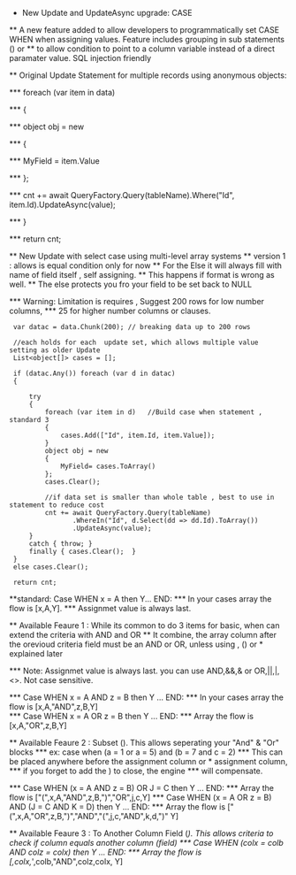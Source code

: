 * New Update and UpdateAsync upgrade: CASE

** A new feature added to allow developers to programmatically set CASE WHEN when assigning values. Feature includes grouping in sub statements () or 
** to allow condition to point to a column variable instead of a direct paramater value. SQL injection friendly

** Original Update Statement for multiple records using anonymous objects:

***      foreach (var item in data)

***      {

***          object obj = new

***          {

***              MyField = item.Value

***          };

***          cnt += await QueryFactory.Query(tableName).Where("Id", item.Id).UpdateAsync(value);
       

***      }

***      return cnt;





** New Update with select case using multi-level array systems
** version 1 : allows is equal condition only for now
**             For the Else it will always fill with name of field itself , self assigning. 
**             This happens if format is wrong as well.
**             The else protects you fro your field to be set back to NULL
               
*** Warning: Limitation is requires , Suggest 200 rows for low number columns, 
***          25 for higher number columns or clauses.


     var datac = data.Chunk(200); // breaking data up to 200 rows

     //each holds for each  update set, which allows multiple value setting as older Update
     List<object[]> cases = [];  

     if (datac.Any()) foreach (var d in datac)
     {
       
         try
         {                   
             foreach (var item in d)   //Build case when statement , standard 3
             {
                 cases.Add(["Id", item.Id, item.Value]); 
             }
             object obj = new
             {
                 MyField= cases.ToArray()
             };
             cases.Clear();

             //if data set is smaller than whole table , best to use in statement to reduce cost
             cnt += await QueryFactory.Query(tableName)
                    .WhereIn("Id", d.Select(dd => dd.Id).ToArray())
                    .UpdateAsync(value);             
         }
         catch { throw; }
         finally { cases.Clear();  }
     }
     else cases.Clear();

     return cnt;    




**standard: Case WHEN x = A then Y... END: 
*** In your cases array the flow is [x,A,Y].
*** Assignmet value is always last.





** Available Feaure 1 : While its common to do 3 items for basic, when can extend the criteria with AND and OR
** It combine, the array column after the orevioud criteria field must be an AND or OR, unless using , () or * explained later

*** Note: Assignmet value is always last. you can use AND,&&,& or OR,||,|, <>. Not case sensitive.

*** Case WHEN x = A AND z = B then Y  ... END: 
***      In your cases array the flow is [x,A,"AND",z,B,Y]    
*** Case WHEN x = A OR z = B then Y  ... END: 
***      Array the flow is [x,A,"OR",z,B,Y]   



 
  
** Available Feaure 2 : Subset (). This allows seperating your "And" & "Or" blocks 
*** ex: case when (a = 1 or a = 5) and (b = 7 and c = 2)
*** This can be placed anywhere before the assignment column or * assignment column, 
*** if you forget to add the ) to close, the engine
*** will compensate.

*** Case WHEN (x = A AND z = B) OR J = C then Y  ... END: 
***      Array the flow is ["(",x,A,"AND",z,B,")","OR",j,c,Y] 
*** Case WHEN (x = A OR z = B) AND (J = C AND K = D) then Y  ... END: 
***      Array the flow is ["(",x,A,"OR",z,B,")","AND","(",j,c,"AND",k,d,")" Y]   


** Available Feaure 3 : To Another Column Field (*). This allows criteria to check if column equals another column (field)
*** Case WHEN (colx = colb AND colz = colx) then Y  ... END: 
***      Array the flow is [,colx,*',colb,"AND",colz,colx, Y]   
